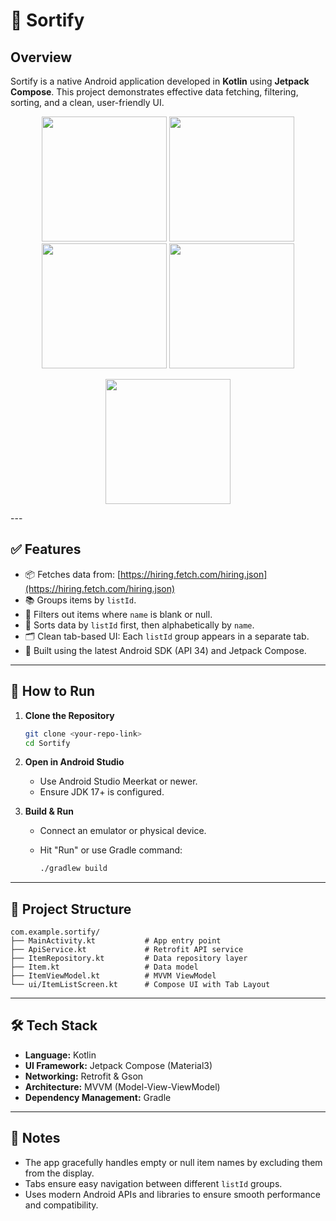# 📱 Sortify

## Overview

Sortify is a native Android application developed in **Kotlin** using **Jetpack Compose**. This project demonstrates effective data fetching, filtering, sorting, and a clean, user-friendly UI.

<p align="center">
  <img src="https://github.com/user-attachments/assets/8e159818-97a3-4882-b645-8d37ba581b91" width="200"/>
  <img src="https://github.com/user-attachments/assets/656ec648-e1b5-4d55-aa64-5ab3ea69132b" width="200"/>
  <img src="https://github.com/user-attachments/assets/87788dea-a681-441d-8063-1485d9d46a41" width="200"/>
  <img src="https://github.com/user-attachments/assets/cc630691-1c31-402a-b622-17389859afbf" width="200"/>
</p>

<p align="center">
  <img src="https://github.com/user-attachments/assets/0a59be55-1382-4dd0-a23f-5b816d20dad0" width="200"/>
</p>
---

## ✅ Features

* 📦 Fetches data from: [https://hiring.fetch.com/hiring.json](https://hiring.fetch.com/hiring.json)
* 📚 Groups items by `listId`.
* 📌 Filters out items where `name` is blank or null.
* 🔢 Sorts data by `listId` first, then alphabetically by `name`.
* 🗂️ Clean tab-based UI: Each `listId` group appears in a separate tab.
* 📱 Built using the latest Android SDK (API 34) and Jetpack Compose.

---

## 🚀 How to Run

1. **Clone the Repository**

   ```bash
   git clone <your-repo-link>
   cd Sortify
   ```

2. **Open in Android Studio**

   * Use Android Studio Meerkat or newer.
   * Ensure JDK 17+ is configured.

3. **Build & Run**

   * Connect an emulator or physical device.
   * Hit "Run" or use Gradle command:

     ```bash
     ./gradlew build
     ```

---

## 📂 Project Structure

```
com.example.sortify/
├── MainActivity.kt           # App entry point  
├── ApiService.kt             # Retrofit API service  
├── ItemRepository.kt         # Data repository layer  
├── Item.kt                   # Data model  
├── ItemViewModel.kt          # MVVM ViewModel  
└── ui/ItemListScreen.kt      # Compose UI with Tab Layout  
```

---

## 🛠️ Tech Stack

* **Language:** Kotlin
* **UI Framework:** Jetpack Compose (Material3)
* **Networking:** Retrofit & Gson
* **Architecture:** MVVM (Model-View-ViewModel)
* **Dependency Management:** Gradle

---

## 📑 Notes

* The app gracefully handles empty or null item names by excluding them from the display.
* Tabs ensure easy navigation between different `listId` groups.
* Uses modern Android APIs and libraries to ensure smooth performance and compatibility.
